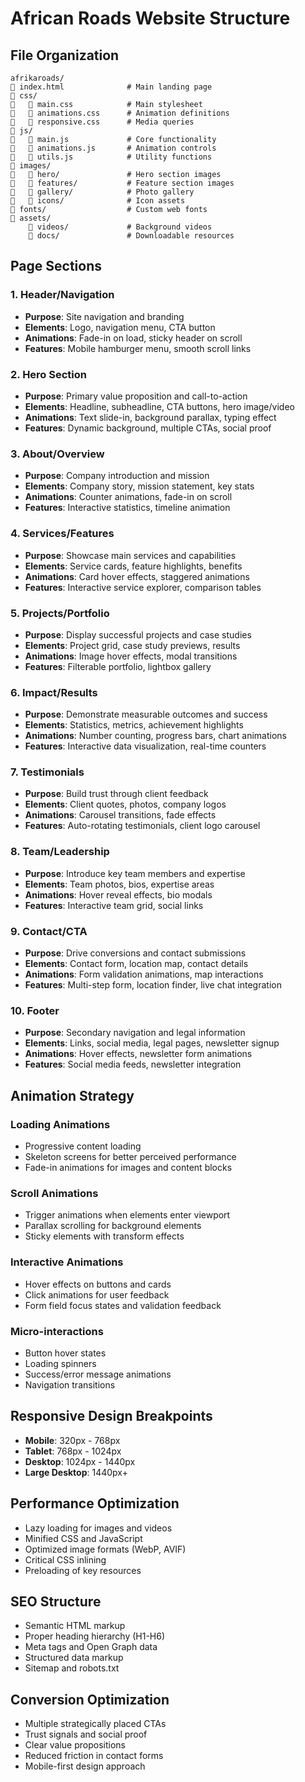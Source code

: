 # African Roads Website Structure

## File Organization
```
afrikaroads/
   index.html              # Main landing page
   css/
      main.css            # Main stylesheet
      animations.css      # Animation definitions
      responsive.css      # Media queries
   js/
      main.js             # Core functionality
      animations.js       # Animation controls
      utils.js            # Utility functions
   images/
      hero/               # Hero section images
      features/           # Feature section images
      gallery/            # Photo gallery
      icons/              # Icon assets
   fonts/                  # Custom web fonts
   assets/
       videos/             # Background videos
       docs/               # Downloadable resources
```

## Page Sections

### 1. Header/Navigation
- **Purpose**: Site navigation and branding
- **Elements**: Logo, navigation menu, CTA button
- **Animations**: Fade-in on load, sticky header on scroll
- **Features**: Mobile hamburger menu, smooth scroll links

### 2. Hero Section
- **Purpose**: Primary value proposition and call-to-action
- **Elements**: Headline, subheadline, CTA buttons, hero image/video
- **Animations**: Text slide-in, background parallax, typing effect
- **Features**: Dynamic background, multiple CTAs, social proof

### 3. About/Overview
- **Purpose**: Company introduction and mission
- **Elements**: Company story, mission statement, key stats
- **Animations**: Counter animations, fade-in on scroll
- **Features**: Interactive statistics, timeline animation

### 4. Services/Features
- **Purpose**: Showcase main services and capabilities
- **Elements**: Service cards, feature highlights, benefits
- **Animations**: Card hover effects, staggered animations
- **Features**: Interactive service explorer, comparison tables

### 5. Projects/Portfolio
- **Purpose**: Display successful projects and case studies
- **Elements**: Project grid, case study previews, results
- **Animations**: Image hover effects, modal transitions
- **Features**: Filterable portfolio, lightbox gallery

### 6. Impact/Results
- **Purpose**: Demonstrate measurable outcomes and success
- **Elements**: Statistics, metrics, achievement highlights
- **Animations**: Number counting, progress bars, chart animations
- **Features**: Interactive data visualization, real-time counters

### 7. Testimonials
- **Purpose**: Build trust through client feedback
- **Elements**: Client quotes, photos, company logos
- **Animations**: Carousel transitions, fade effects
- **Features**: Auto-rotating testimonials, client logo carousel

### 8. Team/Leadership
- **Purpose**: Introduce key team members and expertise
- **Elements**: Team photos, bios, expertise areas
- **Animations**: Hover reveal effects, bio modals
- **Features**: Interactive team grid, social links

### 9. Contact/CTA
- **Purpose**: Drive conversions and contact submissions
- **Elements**: Contact form, location map, contact details
- **Animations**: Form validation animations, map interactions
- **Features**: Multi-step form, location finder, live chat integration

### 10. Footer
- **Purpose**: Secondary navigation and legal information
- **Elements**: Links, social media, legal pages, newsletter signup
- **Animations**: Hover effects, newsletter form animations
- **Features**: Social media feeds, newsletter integration

## Animation Strategy

### Loading Animations
- Progressive content loading
- Skeleton screens for better perceived performance
- Fade-in animations for images and content blocks

### Scroll Animations
- Trigger animations when elements enter viewport
- Parallax scrolling for background elements
- Sticky elements with transform effects

### Interactive Animations
- Hover effects on buttons and cards
- Click animations for user feedback
- Form field focus states and validation feedback

### Micro-interactions
- Button hover states
- Loading spinners
- Success/error message animations
- Navigation transitions

## Responsive Design Breakpoints
- **Mobile**: 320px - 768px
- **Tablet**: 768px - 1024px
- **Desktop**: 1024px - 1440px
- **Large Desktop**: 1440px+

## Performance Optimization
- Lazy loading for images and videos
- Minified CSS and JavaScript
- Optimized image formats (WebP, AVIF)
- Critical CSS inlining
- Preloading of key resources

## SEO Structure
- Semantic HTML markup
- Proper heading hierarchy (H1-H6)
- Meta tags and Open Graph data
- Structured data markup
- Sitemap and robots.txt

## Conversion Optimization
- Multiple strategically placed CTAs
- Trust signals and social proof
- Clear value propositions
- Reduced friction in contact forms
- Mobile-first design approach
